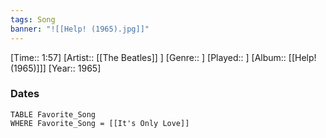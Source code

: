 ```yaml
---
tags: Song  
banner: "![[Help! (1965).jpg]]"
---
```

[Time:: 1:57]
[Artist:: [[The Beatles]] ]
[Genre:: ]
[Played:: ]
[Album:: [[Help! (1965)]]]
[Year:: 1965]
### Dates
````dataview
TABLE Favorite_Song
WHERE Favorite_Song = [[It's Only Love]]
````